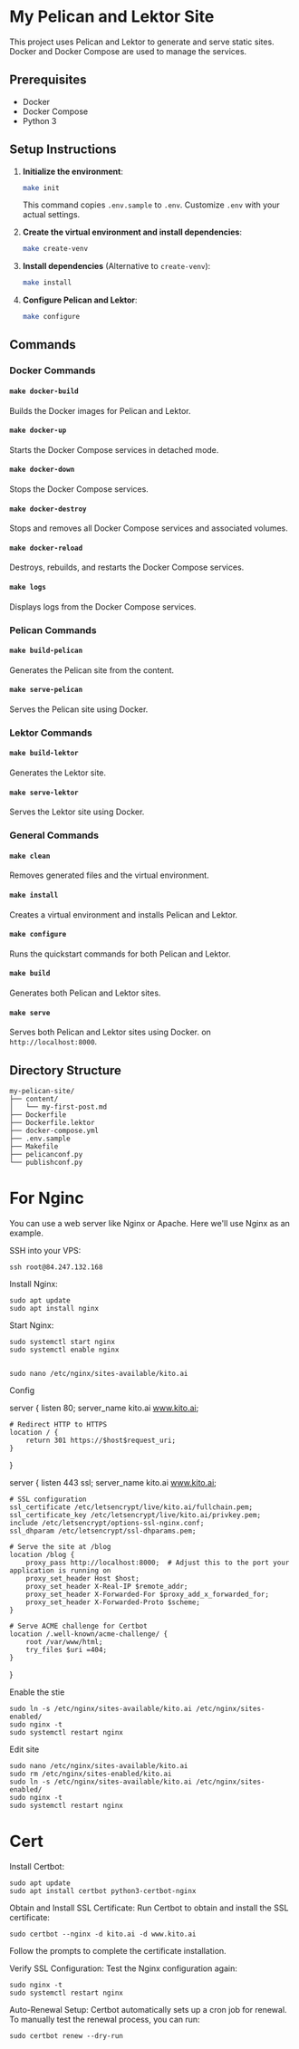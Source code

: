 
# My Pelican and Lektor Site

This project uses Pelican and Lektor to generate and serve static sites. Docker and Docker Compose are used to manage the services.

## Prerequisites

- Docker
- Docker Compose
- Python 3

## Setup Instructions

1. **Initialize the environment**:
   ```bash
   make init
   ```
   This command copies `.env.sample` to `.env`. Customize `.env` with your actual settings.

2. **Create the virtual environment and install dependencies**:
   ```bash
   make create-venv
   ```

3. **Install dependencies** (Alternative to `create-venv`):
   ```bash
   make install
   ```

4. **Configure Pelican and Lektor**:
   ```bash
   make configure
   ```

## Commands

### Docker Commands

#### `make docker-build`
Builds the Docker images for Pelican and Lektor.

#### `make docker-up`
Starts the Docker Compose services in detached mode.

#### `make docker-down`
Stops the Docker Compose services.

#### `make docker-destroy`
Stops and removes all Docker Compose services and associated volumes.

#### `make docker-reload`
Destroys, rebuilds, and restarts the Docker Compose services.

#### `make logs`
Displays logs from the Docker Compose services.

### Pelican Commands

#### `make build-pelican`
Generates the Pelican site from the content.

#### `make serve-pelican`
Serves the Pelican site using Docker.

### Lektor Commands

#### `make build-lektor`
Generates the Lektor site.

#### `make serve-lektor`
Serves the Lektor site using Docker.

### General Commands

#### `make clean`
Removes generated files and the virtual environment.

#### `make install`
Creates a virtual environment and installs Pelican and Lektor.

#### `make configure`
Runs the quickstart commands for both Pelican and Lektor.

#### `make build`
Generates both Pelican and Lektor sites.

#### `make serve`
Serves both Pelican and Lektor sites using Docker. on `http://localhost:8000`.

## Directory Structure

```
my-pelican-site/
├── content/
│   └── my-first-post.md
├── Dockerfile
├── Dockerfile.lektor
├── docker-compose.yml
├── .env.sample
├── Makefile
├── pelicanconf.py
└── publishconf.py
```



# For Nginc

You can use a web server like Nginx or Apache. Here we'll use Nginx as an example.

SSH into your VPS:


    ssh root@84.247.132.168

Install Nginx:

    sudo apt update
    sudo apt install nginx


Start Nginx:

    sudo systemctl start nginx
    sudo systemctl enable nginx


    sudo nano /etc/nginx/sites-available/kito.ai

Config

server {
    listen 80;
    server_name kito.ai www.kito.ai;

    # Redirect HTTP to HTTPS
    location / {
        return 301 https://$host$request_uri;
    }
}

server {
    listen 443 ssl;
    server_name kito.ai www.kito.ai;

    # SSL configuration
    ssl_certificate /etc/letsencrypt/live/kito.ai/fullchain.pem;
    ssl_certificate_key /etc/letsencrypt/live/kito.ai/privkey.pem;
    include /etc/letsencrypt/options-ssl-nginx.conf;
    ssl_dhparam /etc/letsencrypt/ssl-dhparams.pem;

    # Serve the site at /blog
    location /blog {
        proxy_pass http://localhost:8000;  # Adjust this to the port your application is running on
        proxy_set_header Host $host;
        proxy_set_header X-Real-IP $remote_addr;
        proxy_set_header X-Forwarded-For $proxy_add_x_forwarded_for;
        proxy_set_header X-Forwarded-Proto $scheme;
    }

    # Serve ACME challenge for Certbot
    location /.well-known/acme-challenge/ {
        root /var/www/html;
        try_files $uri =404;
    }
}



Enable the stie

    sudo ln -s /etc/nginx/sites-available/kito.ai /etc/nginx/sites-enabled/
    sudo nginx -t
    sudo systemctl restart nginx

Edit site

    sudo nano /etc/nginx/sites-available/kito.ai
    sudo rm /etc/nginx/sites-enabled/kito.ai
    sudo ln -s /etc/nginx/sites-available/kito.ai /etc/nginx/sites-enabled/
    sudo nginx -t
    sudo systemctl restart nginx




# Cert 

Install Certbot:

    sudo apt update
    sudo apt install certbot python3-certbot-nginx

Obtain and Install SSL Certificate:
Run Certbot to obtain and install the SSL certificate:

    sudo certbot --nginx -d kito.ai -d www.kito.ai

Follow the prompts to complete the certificate installation.

Verify SSL Configuration:
Test the Nginx configuration again:

    sudo nginx -t
    sudo systemctl restart nginx

Auto-Renewal Setup:
Certbot automatically sets up a cron job for renewal. To manually test the renewal process, you can run:    
    
    sudo certbot renew --dry-run


